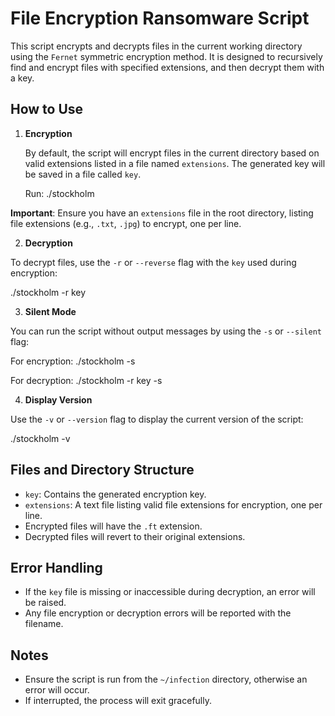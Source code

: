 # File Encryption Ransomware Script
This script encrypts and decrypts files in the current working directory using the `Fernet` symmetric encryption method. It is designed to recursively find and encrypt files with specified extensions, and then decrypt them with a key.

## How to Use
1. **Encryption**

   By default, the script will encrypt files in the current directory based on valid extensions listed in a file named `extensions`. The generated key will be saved in a file called `key`.

   Run:
   ./stockholm

**Important**: Ensure you have an `extensions` file in the root directory, listing file extensions (e.g., `.txt`, `.jpg`) to encrypt, one per line.

2. **Decryption**

To decrypt files, use the `-r` or `--reverse` flag with the `key` used during encryption:

./stockholm -r key

3. **Silent Mode**

You can run the script without output messages by using the `-s` or `--silent` flag:

For encryption:
   ./stockholm -s

For decryption:
   ./stockholm -r key -s

4. **Display Version**

Use the `-v` or `--version` flag to display the current version of the script:

./stockholm -v

## Files and Directory Structure
- `key`: Contains the generated encryption key.
- `extensions`: A text file listing valid file extensions for encryption, one per line.
- Encrypted files will have the `.ft` extension.
- Decrypted files will revert to their original extensions.

## Error Handling
- If the `key` file is missing or inaccessible during decryption, an error will be raised.
- Any file encryption or decryption errors will be reported with the filename.

## Notes
- Ensure the script is run from the `~/infection` directory, otherwise an error will occur.
- If interrupted, the process will exit gracefully.